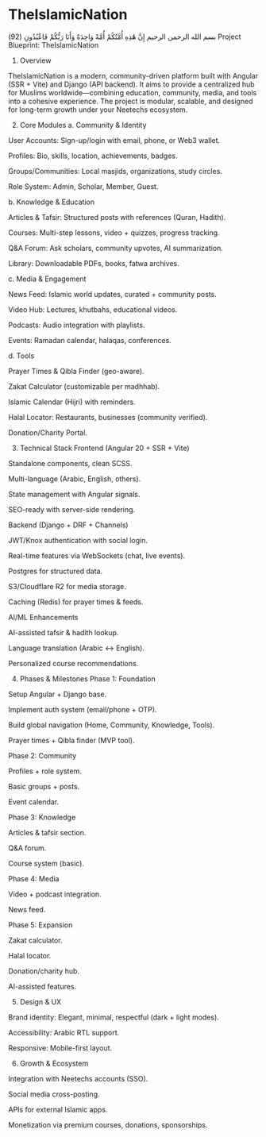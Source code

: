 # TheIslamicNation
 بسم الله الرحمن الرحيم
 إِنَّ هَٰذِهِ أُمَّتُكُمْ أُمَّةً وَاحِدَةً وَأَنَا رَبُّكُمْ فَاعْبُدُونِ (92)
Project Blueprint: TheIslamicNation
1. Overview

TheIslamicNation is a modern, community-driven platform built with Angular (SSR + Vite) and Django (API backend). It aims to provide a centralized hub for Muslims worldwide—combining education, community, media, and tools into a cohesive experience. The project is modular, scalable, and designed for long-term growth under your Neetechs ecosystem.

2. Core Modules
a. Community & Identity

User Accounts: Sign-up/login with email, phone, or Web3 wallet.

Profiles: Bio, skills, location, achievements, badges.

Groups/Communities: Local masjids, organizations, study circles.

Role System: Admin, Scholar, Member, Guest.

b. Knowledge & Education

Articles & Tafsir: Structured posts with references (Quran, Hadith).

Courses: Multi-step lessons, video + quizzes, progress tracking.

Q&A Forum: Ask scholars, community upvotes, AI summarization.

Library: Downloadable PDFs, books, fatwa archives.

c. Media & Engagement

News Feed: Islamic world updates, curated + community posts.

Video Hub: Lectures, khutbahs, educational videos.

Podcasts: Audio integration with playlists.

Events: Ramadan calendar, halaqas, conferences.

d. Tools

Prayer Times & Qibla Finder (geo-aware).

Zakat Calculator (customizable per madhhab).

Islamic Calendar (Hijri) with reminders.

Halal Locator: Restaurants, businesses (community verified).

Donation/Charity Portal.

3. Technical Stack
Frontend (Angular 20 + SSR + Vite)

Standalone components, clean SCSS.

Multi-language (Arabic, English, others).

State management with Angular signals.

SEO-ready with server-side rendering.

Backend (Django + DRF + Channels)

JWT/Knox authentication with social login.

Real-time features via WebSockets (chat, live events).

Postgres for structured data.

S3/Cloudflare R2 for media storage.

Caching (Redis) for prayer times & feeds.

AI/ML Enhancements

AI-assisted tafsir & hadith lookup.

Language translation (Arabic ↔ English).

Personalized course recommendations.

4. Phases & Milestones
Phase 1: Foundation

Setup Angular + Django base.

Implement auth system (email/phone + OTP).

Build global navigation (Home, Community, Knowledge, Tools).

Prayer times + Qibla finder (MVP tool).

Phase 2: Community

Profiles + role system.

Basic groups + posts.

Event calendar.

Phase 3: Knowledge

Articles & tafsir section.

Q&A forum.

Course system (basic).

Phase 4: Media

Video + podcast integration.

News feed.

Phase 5: Expansion

Zakat calculator.

Halal locator.

Donation/charity hub.

AI-assisted features.

5. Design & UX

Brand identity: Elegant, minimal, respectful (dark + light modes).

Accessibility: Arabic RTL support.

Responsive: Mobile-first layout.

6. Growth & Ecosystem

Integration with Neetechs accounts (SSO).

Social media cross-posting.

APIs for external Islamic apps.

Monetization via premium courses, donations, sponsorships.